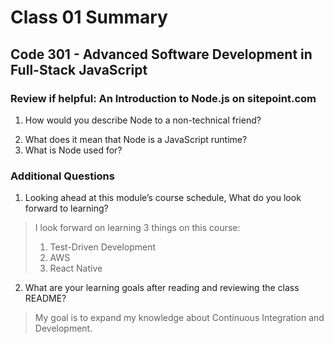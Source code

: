 # Class 01 Summary
## Code 301 - Advanced Software Development in Full-Stack JavaScript

### Review if helpful: An Introduction to Node.js on sitepoint.com
1. How would you describe Node to a non-technical friend?
> 
2. What does it mean that Node is a JavaScript runtime?
3. What is Node used for?
> 

### Additional Questions
1. Looking ahead at this module’s course schedule, What do you look forward to learning?
> I look forward on learning 3 things on this course:
> 1. Test-Driven Development
> 2. AWS
> 3. React Native
2. What are your learning goals after reading and reviewing the class README?
> My goal is to expand my knowledge about Continuous Integration and Development.
